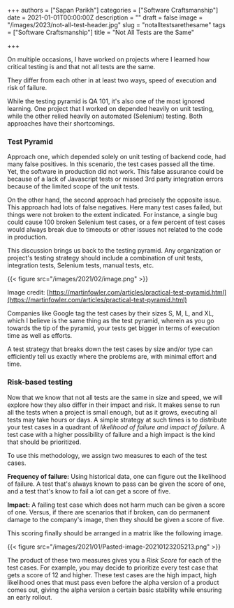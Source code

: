 +++
authors = ["Sapan Parikh"]
categories = ["Software Craftsmanship"]
date = 2021-01-01T00:00:00Z
description = ""
draft = false
image = "/images/2023/not-all-test-header.jpg"
slug = "notalltestsarethesame"
tags = ["Software Craftsmanship"]
title = "Not All Tests are the Same"

+++

On multiple occasions, I have worked on projects where I learned how critical testing is and that not all tests are the same.

They differ from each other in at least two ways, speed of execution and risk of failure.

While the testing pyramid is QA 101, it's also one of the most ignored learning. One project that I worked on depended heavily on unit testing, while the other relied heavily on automated (Selenium) testing. Both approaches have their shortcomings.

### Test Pyramid

Approach one, which depended solely on unit testing of backend code, had many false positives. In this scenario, the test cases passed all the time. Yet, the software in production did not work. This false assurance could be because of a lack of Javascript tests or missed 3rd party integration errors because of the limited scope of the unit tests.

On the other hand, the second approach had precisely the opposite issue. This approach had lots of false negatives. Here many test cases failed, but things were not broken to the extent indicated. For instance, a single bug could cause 100 broken Selenium test cases, or a few percent of test cases would always break due to timeouts or other issues not related to the code in production.

This discussion brings us back to the testing pyramid. Any organization or project's testing strategy should include a combination of unit tests, integration tests, Selenium tests, manual tests, etc.

{{< figure src="/images/2021/02/image.png" >}}

Image credit: [https://martinfowler.com/articles/practical-test-pyramid.html](https://martinfowler.com/articles/practical-test-pyramid.html)

Companies like Google tag the test cases by their sizes S, M, L, and XL, which I believe is the same thing as the test pyramid, wherein as you go towards the tip of the pyramid, your tests get bigger in terms of execution time as well as efforts.

A test strategy that breaks down the test cases by size and/or type can efficiently tell us exactly where the problems are, with minimal effort and time.

### Risk-based testing

Now that we know that not all tests are the same in size and speed, we will explore how they also differ in their impact and risk. It makes sense to run all the tests when a project is small enough, but as it grows, executing all tests may take hours or days. A simple strategy at such times is to distribute your test cases in a quadrant of _likelihood of failure and impact of failure_. A test case with a higher possibility of failure and a high impact is the kind that should be prioritized.

To use this methodology, we assign two measures to each of the test cases.

**Frequency of failure:** Using historical data, one can figure out the likelihood of failure. A test that's always known to pass can be given the score of one, and a test that's know to fail a lot can get a score of five.

**Impact:** A failing test case which does not harm much can be given a score of one. Versus, if there are scenarios that if broken, can do permanent damage to the company's image, then they should be given a score of five.

This scoring finally should be arranged in a matrix like the following image.

{{< figure src="/images/2021/01/Pasted-image-20210123205213.png" >}}

The product of these two measures gives you a _Risk Score_ for each of the test cases. For example, you may decide to prioritize every test case that gets a score of 12 and higher. These test cases are the high impact, high likelihood ones that must pass even before the alpha version of a product comes out, giving the alpha version a certain basic stability while ensuring an early rollout.

